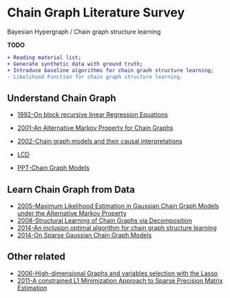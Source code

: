 # Chain Graph Literature Survey
Bayesian Hypergraph / Chain graph structure learning 

**TODO**
```diff
+ Reading material list;
+ Generate synthetic data with ground truth;
+ Introduce baseline algorithms for chain graoh structure learning;
- Likelihood Function for chain graph structure learning.
```

## Understand Chain Graph
- [1992-On block recursive linear Regression Equations](Papers/1992-On%20block%20recursive%20linear%20Regression%20Equations.pdf)
- [2001-An Alternative Markov Property for Chain Graphs](Papers/2001-An%20Alternative%20Markov%20Property%20for%20Chain%20Graphs.pdf)
- [2002-Chain graph models and their causal interpretations](Papers/2002-Chain%20graph%20models%20and%20their%20causal%20interpretations.pdf)

- [LCD](Papers/lcd.pdf)

- [PPT-Chain Graph Models](Papers/PPT-Chain%20Graph%20Models.pdf)


## Learn Chain Graph from Data
- [2005-Maximum Likelihood Estimation in Gaussian Chain Graph Models under the Alternative Markov Property](Papers/2005-Maximum%20Likelihood%20Estimation%20in%20Gaussian%20Chain%20Graph%20Models%20under%20the%20Alternative%20Markov%20Property.pdf)
- [2008-Structural Learning of Chain Graphs via Decomposition](Papers/2008-Structural%20Learning%20of%20Chain%20Graphs%20via%20Decomposition.pdf)
- [2014-An inclusion optimal algorithm for chain graph structure learning](Papers/2014-An%20inclusion%20optimal%20algorithm%20for%20chain%20graph%20structure%20learning.pdf)
- [2014-On Sparse Gaussian Chain Graph Models](Papers/2014-On%20Sparse%20Gaussian%20Chain%20Graph%20Models.pdf)


## Other related
- [2006-High-dimensional Graphs and variables selection with the Lasso](Papers/2006-High-dimensional%20Graphs%20and%20variables%20selection%20with%20the%20Lasso.pdf)
- [2011-A constrained L1 Minimization Approach to Sparse Precision Matrix Estimation](Papers/2011-A%20constrained%20L1%20Minimization%20Approach%20to%20Sparse%20Precision%20Matrix%20Estimation.pdf)
